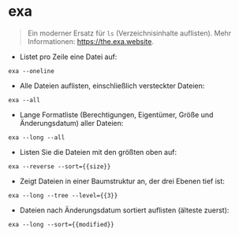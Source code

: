 # exa

> Ein moderner Ersatz für `ls` (Verzeichnisinhalte auflisten).
> Mehr Informationen: <https://the.exa.website>.

- Listet pro Zeile eine Datei auf:

`exa --oneline`

- Alle Dateien auflisten, einschließlich versteckter Dateien:

`exa --all`

- Lange Formatliste (Berechtigungen, Eigentümer, Größe und Änderungsdatum) aller Dateien:

`exa --long --all`

- Listen Sie die Dateien mit den größten oben auf:

`exa --reverse --sort={{size}}`

- Zeigt Dateien in einer Baumstruktur an, der drei Ebenen tief ist:

`exa --long --tree --level={{3}}`

- Dateien nach Änderungsdatum sortiert auflisten (älteste zuerst):

`exa --long --sort={{modified}}`
